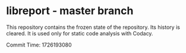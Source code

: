 # libreport - master branch

This repository contains the frozen state of the repository.
Its history is cleared. It is used only for static code
analysis with Codacy.

Commit Time: 1726193080